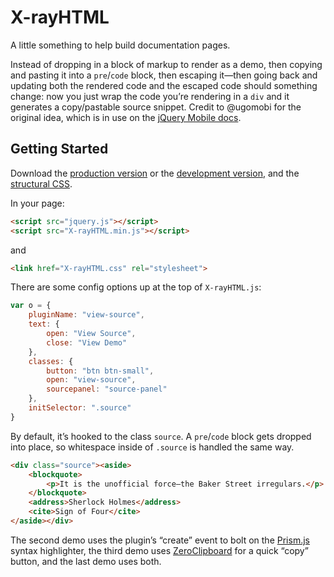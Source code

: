 # X-rayHTML

A little something to help build documentation pages.

Instead of dropping in a block of markup to render as a demo, then copying and pasting it into a `pre`/`code` block, then escaping it—then going back and updating both the rendered code and the escaped code should something change: now you just wrap the code you’re rendering in a `div` and it generates a copy/pastable source snippet. Credit to @ugomobi for the original idea, which is in use on the [jQuery Mobile docs](http://jquerymobile.com/test).

## Getting Started
Download the [production version][min] or the [development version][max], and the [structural CSS][css].

[min]: https://raw.github.com/filamentgroup/X-rayHTML/master/dist/X-rayHTML.min.js
[max]: https://raw.github.com/filamentgroup/X-rayHTML/master/dist/X-rayHTML.js
[css]: https://raw.github.com/filamentgroup/X-rayHTML/master/dist/X-rayHTML.css

In your page:

```html
<script src="jquery.js"></script>
<script src="X-rayHTML.min.js"></script>
```

and

```html
<link href="X-rayHTML.css" rel="stylesheet">
```

There are some config options up at the top of `X-rayHTML.js`:

```javascript
var o = {
	pluginName: "view-source",
	text: {
		open: "View Source",
		close: "View Demo"
	},
	classes: {
		button: "btn btn-small",
		open: "view-source",
		sourcepanel: "source-panel"
	},
	initSelector: ".source"
}
```

By default, it’s hooked to the class `source`. A `pre`/`code` block gets dropped into place, so whitespace inside of `.source` is handled the same way.

```html
<div class="source"><aside>
	<blockquote>
		<p>It is the unofficial force—the Baker Street irregulars.</p>
	</blockquote>
	<address>Sherlock Holmes</address>
	<cite>Sign of Four</cite>
</aside></div>
```

The second demo uses the plugin’s “create” event to bolt on the [Prism.js](http://prismjs.com) syntax highlighter, the third demo uses [ZeroClipboard](https://github.com/jonrohan/ZeroClipboard) for a quick “copy” button, and the last demo uses both. 
